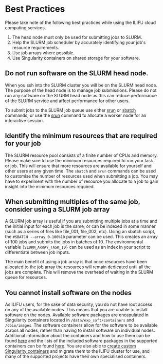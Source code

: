 # Best Practices

Please take note of the following best practices while using the ILIFU cloud computing services.

1. The head node must only be used for submitting jobs to SLURM.
2. Help the SLURM job scheduler by accurately identifying your job's resource requirements.
3. Use job arrays where possible.
4. Use Singularity containers on shared storage for your software.

## Do not run software on the SLURM head node.

When you ssh into the SLURM cluster you will be on the SLURM head node. The purpose of the head node is to manage job submissions. Please do not run any software on the SLURM head node as this can reduce performance of the SLURM service and affect performance for other users. 

To submit jobs to the SLURM job queue use either [srun](https://docs.ilifu.ac.za/#/cluster/running_jobs?id=_3-interactive-sessions) or [sbatch](https://docs.ilifu.ac.za/#/cluster/running_jobs?id=_2-slurm-batch-scheduler) commands, or use the [srun](https://docs.ilifu.ac.za/#/cluster/running_jobs?id=_3-interactive-sessions) command to allocate a worker node for an interactive session.


## Identify the minimum resources that are required for your job

The SLURM resource pool consists of a finite number of CPUs and memory. Please make sure to use the minimum resources required to run your task or job. This will ensure that more resources are available for yourself and other users at any given time. The `sbatch` and `srun` commands can be used to customise the number of resources used when submitting a job. You may have to experiment with the number of resource you allocate to a job to gain insight into the minimum resources required.

## When submitting multiples of the same job, consider using a SLURM job array

A SLURM job array is useful if you are submitting multiple jobs at a time and the initial input for each job is the same, or can be indexed in some manner (such as a series of files like file_001, file_002, etc). Using an sbatch script, the `#SBATCH --array 0-100%10` parameter can be used. This creates an array of 100 jobs and submits the jobs in batches of 10. The environmental variable `{SLURM_ARRAY_TASK_ID}` can be used as an index in your script to differentiate between job inputs.

The main benefit of using a job array is that once resources have been allocated to the job array the resources will remain dedicated until all the jobs are complete. This will remove the overhead of waiting in the SLURM queue for resources.

## You cannot install software on the nodes

As ILIFU users, for the sake of data security, you do not have root access on any of the available nodes. This means that you are unable to install software on the nodes. Available software packages are encapulated in Singularity containers located in `/data/exp_soft/containers` and `/cbio/images`. The software containers allow for the software to be available across all nodes, rather than having to install software on individual nodes.  Additional information about the containers and how to use them can be found [here](https://docs.ilifu.ac.za/#/tech_docs/software_environments?id=singularity-containers) and the lists of the included software packages in the supported containers can be found [here](https://docs.ilifu.ac.za/#/tech_docs/software_environments?id=available-containers). You are also able to [create custom Singularity containers](https://docs.ilifu.ac.za/#/tech_docs/software_environments?id=building-your-own-container) and migrate them to the ILIFU cluster for use, and many of the supported projects have their own specialised containers.
